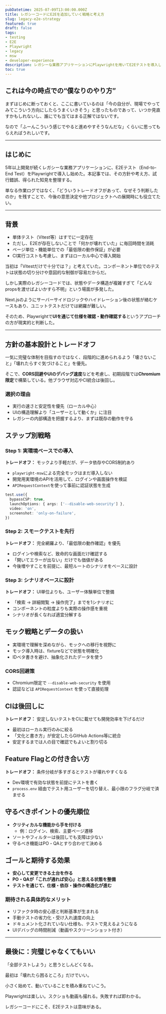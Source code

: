 ```yaml
---
pubDatetime: 2025-07-09T13:00:00.000Z
title: レガシーコードにE2Eを追加していく戦略と考え方
slug: legacy-e2e-strategy
featured: true
draft: false
tags:
- testing
- E2E
- Playwright
- legacy
- msw
- developer-experience
description: レガシーな業務アプリケーションにPlaywrightを用いてE2Eテストを導入していく際の方針と試行錯誤の記録。MSWやAPIRequestContextの活用、CORS対応、モック戦略などを含めた実践的なアプローチについて整理。
toc: true
---
```


## これは今の時点での“僕なりのやり方”

まずはじめに断っておくと、ここに書いているのは「今の自分が、現場でやってみてこういう方向にしたらうまくいきそう」と思ったものであって、いつか見直すかもしれないし、誰にでも当てはまる正解ではないです。

なので「ふーんこういう感じでやると進めやすそうなんだな」くらいに思ってもらえればうれしいです。

---

## はじめに

5年以上開発が続くレガシーな業務アプリケーションに、E2Eテスト（End-to-End Test）をPlaywrightで導入し始めた。本記事では、その方針や考え方、試行錯誤、得られた知見を整理する。

単なる作業ログではなく、「どういうトレードオフがあって、なぜそう判断したのか」を残すことで、今後の意思決定や他プロジェクトへの展開時にも役立てたい。

---

## 背景

- 単体テスト（Vitest等）はすでに一定存在
- ただし、E2Eが存在しないことで「何かが壊れていた」に毎回時間を消耗
- ページ単位・機能単位での「最低限の動作保証」が必要
- CI実行コストも考慮し、まずはローカル中心で導入開始

当初は「Vitestだけで十分では？」と考えていた。コンポーネント単位でのテストは状態の切り分けや意図的な制御が容易だからだ。

しかし実際のレガシーコードでは、状態やデータ構造が複雑すぎて「どんなpropsを渡せばよいかすら不明」という場面が多発した。

Next.jsのようにサーバーサイドロジックやハイドレーション後の状態が絡むケースもあり、ユニットテストだけでは網羅が難しい。

そのため、Playwrightで**UIを通じて仕様を確認・動作確認する**というアプローチの方が現実的と判断した。

---

## 方針の基本設計とトレードオフ

一気に完璧な体制を目指すのではなく、段階的に進められるよう「壊さないこと」「壊れたらすぐ気づけること」を優先。

そこで、**CORS回避やUIのデバッグ速度**などを考慮し、初期段階では**Chromium限定**で構築している。他ブラウザ対応やCI統合は後回し。

### 選択の理由

- 実行の速さと安定性を優先（ローカル中心）
- UIの構造理解より「ユーザーとして動くか」に注目
- レガシーの内部構造を把握するより、まずは既存の動作を守る

## ステップ別戦略

### Step 1: 実環境ベースでの導入

**トレードオフ：** モックより手軽だが、データ依存やCORS制約あり

- `playwright-msw`による完全モックはまだ導入しない
- 開発用実環境のAPIを活用して、ログインや画面操作を検証
- `APIRequestContext`を使って事前に認証状態を生成

```ts
test.use({
  bypassCSP: true,
  launchOptions: { args: ['--disable-web-security'] },
  video: 'on',
  screenshot: 'only-on-failure',
})
```

### Step 2: スモークテストを先行

**トレードオフ：** 完全網羅より、「最低限の動作確認」を優先

- ログインや検索など、致命的な画面だけ確認する
- 「開いてエラーが出ない」だけでも価値がある
- 今後増やすことを前提に、最短ルートのシナリオをベースに設計

### Step 3: シナリオベースに設計

**トレードオフ：** UI単位よりも、ユーザー体験単位で整備

- 「検索 → 詳細閲覧 → 操作完了」までを1シナリオに
- コンポーネントの粒度よりも実際の操作感を重視
- シナリオが長くなれば適宜分解する

## モック戦略とデータの扱い

- 実環境で理解を深めながら、モックへの移行を視野に
- モック導入時は、fixtureなどで状態を明確化
- IDベタ書きを避け、抽象化されたデータを使う

### CORS回避策

- Chromium限定で `--disable-web-security` を使用
- 認証などは `APIRequestContext` を使って直接処理

## CIは後回しに

**トレードオフ：** 安定しないテストをCIに載せても開発効率を下げるだけ

- 最初はローカル実行のみに絞る
- 「文化と書き方」が安定したらGitHub Actions等に統合
- 安定するまでは人の目で確認でもよいと割り切る

## Feature Flagとの付き合い方

**トレードオフ：** 条件分岐が多すぎるとテストが壊れやすくなる

- Dev環境で有効な状態を前提にテストを書く
- `process.env` 経由でテスト用ユーザーを切り替え、最小限のフラグ分岐で済ませる

## 守るべきポイントの優先順位

- **クリティカルな機能から手を付ける**
  - 例：ログイン、検索、主要ページ遷移
- ソートやフィルターは後回しでも支障は少ない
- 守るべき機能はPO・QAとすり合わせて決める

## ゴールと期待する効果

- **安心して変更できる土台を作る**
- **PO・QAが「これが通れば安心」と思える状態を整備**
- **テストを通じて、仕様・依存・操作の構造化が進む**

### 期待される具体的なメリット

- リファクタ時の安心感と判断基準が生まれる
- 手動テストの省力化・受け入れ速度の向上
- ドキュメント化されていない仕様も、テストで見えるようになる
- UIデバッグの時間削減（動画やスクリーンショット付き）

---

## 最後に：完璧じゃなくてもいい

「全部テストしよう」と思うとしんどくなる。

最初は「壊れたら困るところ」だけでいい。

小さく始めて、動いていることを積み重ねていこう。

Playwrightは楽しい。スクショも動画も撮れる。失敗すれば即わかる。

レガシーコードにこそ、E2Eテストは意味がある。
